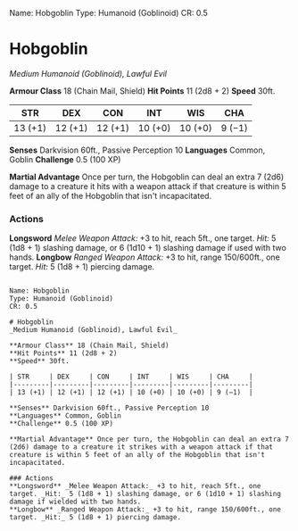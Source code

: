 Name: Hobgoblin
Type: Humanoid (Goblinoid)
CR: 0.5

# Hobgoblin
_Medium Humanoid (Goblinoid), Lawful Evil_

**Armour Class** 18 (Chain Mail, Shield)
**Hit Points** 11 (2d8 + 2)
**Speed** 30ft.

| STR     | DEX     | CON     | INT     | WIS     | CHA     |
|---------|---------|---------|---------|---------|---------|
| 13 (+1) | 12 (+1) | 12 (+1) | 10 (+0) | 10 (+0) | 9 (−1)  |

**Senses** Darkvision 60ft., Passive Perception 10
**Languages** Common, Goblin
**Challenge** 0.5 (100 XP)

**Martial Advantage** Once per turn, the Hobgoblin can deal an extra 7 (2d6) damage to a creature it hits with a weapon attack if that creature is within 5 feet of an ally of the Hobgoblin that isn't incapacitated.

### Actions
**Longsword** _Melee Weapon Attack:_ +3 to hit, reach 5ft., one target. _Hit:_ 5 (1d8 + 1) slashing damage, or 6 (1d10 + 1) slashing damage if used with two hands.
**Longbow** _Ranged Weapon Attack:_ +3 to hit, range 150/600ft., one target. _Hit:_ 5 (1d8 + 1) piercing damage.
```

Name: Hobgoblin
Type: Humanoid (Goblinoid)
CR: 0.5

# Hobgoblin
_Medium Humanoid (Goblinoid), Lawful Evil_

**Armour Class** 18 (Chain Mail, Shield)
**Hit Points** 11 (2d8 + 2)
**Speed** 30ft.

| STR     | DEX     | CON     | INT     | WIS     | CHA     |
|---------|---------|---------|---------|---------|---------|
| 13 (+1) | 12 (+1) | 12 (+1) | 10 (+0) | 10 (+0) | 9 (−1)  |

**Senses** Darkvision 60ft., Passive Perception 10
**Languages** Common, Goblin
**Challenge** 0.5 (100 XP)

**Martial Advantage** Once per turn, the Hobgoblin can deal an extra 7 (2d6) damage to a creature it strikes with a weapon attack if that creature is within 5 feet of an ally of the Hobgoblin that isn't incapacitated.

### Actions
**Longsword** _Melee Weapon Attack:_ +3 to hit, reach 5ft., one target. _Hit:_ 5 (1d8 + 1) slashing damage, or 6 (1d10 + 1) slashing damage if wielded with two hands.
**Longbow** _Ranged Weapon Attack:_ +3 to hit, range 150/600ft., one target. _Hit:_ 5 (1d8 + 1) piercing damage.